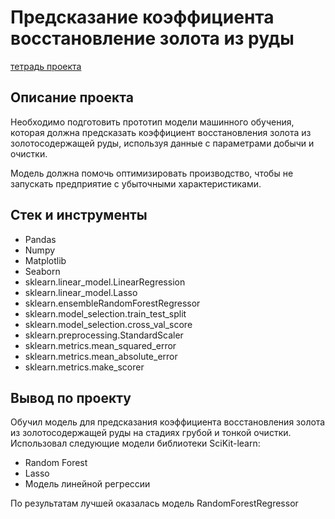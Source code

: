 # Предсказание коэффициента восстановление золота из руды

[тетрадь проекта](https://github.com/Pereyro/DataSciencePortfolio/blob/master/GoldRecovery/gold_recovery_notebook.ipynb)


## Описание проекта

Необходимо подготовить прототип модели машинного обучения, которая должна предсказать коэффициент восстановления золота из золотосодержащей руды, используя данные с параметрами добычи и очистки.

Модель должна помочь оптимизировать производство, чтобы не запускать предприятие с убыточными характеристиками.

## Стек и инструменты
- Pandas
- Numpy
- Matplotlib
- Seaborn
- sklearn.linear_model.LinearRegression
- sklearn.linear_model.Lasso
- sklearn.ensembleRandomForestRegressor
- sklearn.model_selection.train_test_split
- sklearn.model_selection.cross_val_score
- sklearn.preprocessing.StandardScaler
- sklearn.metrics.mean_squared_error
- sklearn.metrics.mean_absolute_error
- sklearn.metrics.make_scorer



## Вывод по проекту
Обучил модель для предсказания коэффициента восстановления золота из золотосодержащей руды на стадиях грубой и тонкой очистки.
Использовал следующие модели библиотеки SciKit-learn:
  - Random Forest
  - Lasso
  - Модель линейной регрессии

По результатам лучшей оказалась модель RandomForestRegressor
